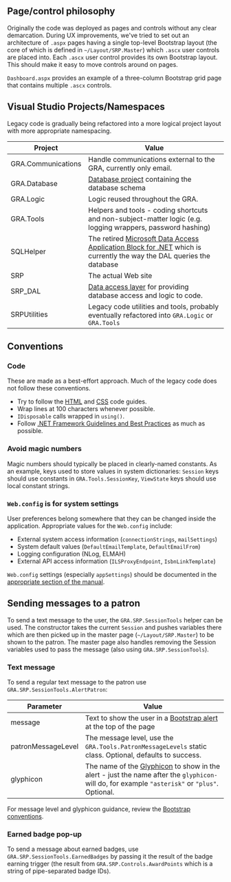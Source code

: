 ## Page/control philosophy

Originally the code was deployed as pages and controls without any clear demarcation. During UX improvements, we've tried to set out an architecture of `.aspx` pages having a single top-level Bootstrap layout (the core of which is defined in `~/Layout/SRP.Master`) which `.ascx` user controls are placed into. Each `.ascx` user control provides its own Bootstrap layout. This should make it easy to move controls around on pages.

`Dashboard.aspx` provides an example of a three-column Bootstrap grid page that contains multiple `.ascx` controls.

## Visual Studio Projects/Namespaces

Legacy code is gradually being refactored into a more logical project layout with more appropriate namespacing.

| Project            | Value
| ------------------ | -------
| GRA.Communications | Handle communications external to the GRA, currently only email.
| GRA.Database       | [Database project](https://msdn.microsoft.com/library/xee70aty(v=vs.100).aspx) containing the database schema
| GRA.Logic          | Logic reused throughout the GRA.
| GRA.Tools          | Helpers and tools - coding shortcuts and non-subject-matter logic (e.g. logging wrappers, password hashing)
| SQLHelper          | The retired [Microsoft Data Access Application Block for .NET](https://msdn.microsoft.com/en-us/library/ff649538.aspx) which is currently the way the DAL queries the database
| SRP                | The actual Web site
| SRP_DAL            | [Data access layer](https://en.wikipedia.org/wiki/Data_access_layer) for providing database access and logic to code.
| SRPUtilities       | Legacy code utilities and tools, probably eventually refactored into `GRA.Logic` or `GRA.Tools`

## Conventions

### Code
These are made as a best-effort approach. Much of the legacy code does not follow these conventions.

- Try to follow the [HTML](http://codeguide.co/#html) and [CSS](http://codeguide.co/#css) code guides.
- Wrap lines at 100 characters whenever possible.
- `IDisposable` calls wrapped in `using()`.
- Follow [.NET Framework Guidelines and Best Practices](https://msdn.microsoft.com/library/ms184412%28v=vs.100%29.aspx?f=255&MSPPError=-2147217396) as much as possible.

### Avoid magic numbers

Magic numbers should typically be placed in clearly-named constants. As an example, keys used to store values in system dictionaries: `Session` keys should use constants in `GRA.Tools.SessionKey`, `ViewState` keys should use local constant strings.

### `Web.config` is for system settings

User preferences belong somewhere that they can be changed inside the application. Appropriate values for the `Web.config` include:

- External system access information (`connectionStrings`, `mailSettings`)
- System default values (`DefaultEmailTemplate`, `DefaultEmailFrom`)
- Logging configuration (NLog, ELMAH)
- External API access information (`ILSProxyEndpoint`, `IsbnLinkTemplate`)

`Web.config` settings (especially `appSettings`) should be documented in the [appropriate section of the manual](http://manual.greatreadingadventure.com/en/latest/technical/configuration-details/).

## Sending messages to a patron

To send a text message to the user, the `GRA.SRP.SessionTools` helper can be used. The constructor takes the current `Session` and pushes variables there which are then picked up in the master page (`~/Layout/SRP.Master`) to be shown to the patron. The master page also handles removing the Session variables used to pass the message (also using `GRA.SRP.SessionTools`).

### Text message

To send a regular text message to the patron use `GRA.SRP.SessionTools.AlertPatron`:

| Parameter          | Value
| ------------------ | -------
| message            | Text to show the user in a [Bootstrap alert](http://getbootstrap.com/components/#alerts) at the top of the page
| patronMessageLevel | The message level, use the `GRA.Tools.PatronMessageLevels` static class. Optional, defaults to success.
| glyphicon          | The name of the [Glyphicon](http://getbootstrap.com/components/#glyphicons) to show in the alert - just the name after the `glyphicon-` will do, for example `"asterisk"` or `"plus"`. Optional.

For message level and glyphicon guidance, review the [Bootstrap conventions](BootstrapConventions.md).

### Earned badge pop-up

To send a message about earned badges, use `GRA.SRP.SessionTools.EarnedBadges` by passing it the result of the badge earning trigger (the result from `GRA.SRP.Controls.AwardPoints` which is a string of pipe-separated badge IDs).
